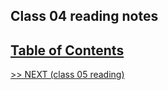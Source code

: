 ## Class 04 reading notes

## [Table of Contents](https://wondwosentsige.github.io/code-201-reading-notes/Home)


























[>> NEXT (class 05 reading)](https://wondwosentsige.github.io/code-201-reading-notes/class-05)


